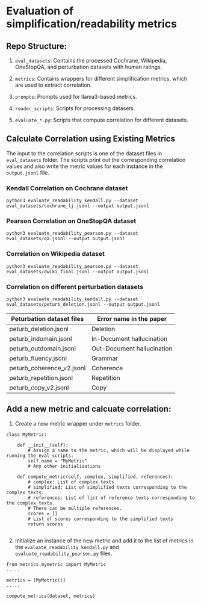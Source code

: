# Evaluation of simplification/readability metrics

## Repo Structure: 
1. ```eval_datasets```: Contains the processed Cochrane, Wikipedia, OneStopQA, and perturbation datasets
with human ratings. 

2. ```metrics```: Contains wrappers for different simplification metrics, which are used to extract
correlation.

3. ``prompts``: Prompts used for llama3-based metrics.

4. ``reader_scripts``: Scripts for processing datasets.

5. ``evaluate_*.py``:  Scripts that compute correlation for different datasets.

## Calculate Correlation using Existing Metrics

The input to the correlation scripts is one of the dataset files in `eval_datasets` folder. The scripts print out the corresponding correlation values and also 
write the metric values for each instance in the `output.jsonl` file. 

### Kendall Correlation on Cochrane dataset
```
python3 evaluate_readability_kendall.py --dataset eval_datasets/cochrane_lj.jsonl --output output.jsonl 
```

### Pearson Correlation on OneStopQA dataset

```
python3 evaluate_readability_pearson.py --dataset eval_datasets/qa.jsonl --output output.jsonl 
```

### Correlation on Wikipedia dataset

```
python3 evaluate_readability_pearson.py --dataset eval_datasets/dwiki_final.jsonl --output output.jsonl 
```

### Correlation on different perturbation datasets

```
python3 evaluate_readability_kendall.py --dataset eval_datasets/peturb_deletion.jsonl --output output.jsonl 
```

| Peturbation dataset files      | Error name in the paper |
| ----------- | ----------- |
| peturb_deletion.jsonl      | Deletion       |
| peturb_indomain.jsonl    | In-Document hallucination |
| peturb_outdomain.jsonl    | Out-Document hallucination  |
| peturb_fluency.jsonl    | Grammar        |
| peturb_coherence_v2.jsonl    | Coherence        |
| peturb_repetition.jsonl    | Repetition        |
| peturb_copy_v2.jsonl    | Copy        |

## Add a new metric and calcuate correlation:

1. Create a new metric wrapper under `metrics` folder.
```
class MyMetric:

    def __init__(self):
        # Assign a name to the metric, which will be displayed while running the eval scripts.
        self.name = "MyMetric" 
        # Any other initializations
    
    def compute_metric(self, complex, simplified, references):
        # complex: List of complex texts.
        # simplified: List of simplified texts corresponding to the complex texts.
        # references: List of list of reference texts corresponding to the complex texts.
        # There can be multiple references.
        scores = []
        # List of scores corresponding to the simplified texts
        return scores    
       
```
2. Initialize an instance of the new metric and add it to the list of metrics in the `evaluate_readability_kendall.py`
and `evaluate_readability_pearson.py` files.
```
from metrics.mymetric import MyMetric
.....

metrics = [MyMetric()]
.....

compute_metrics(dataset, metrics)
```
